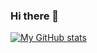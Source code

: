 ### Hi there 👋

[![My GitHub stats](https://github-readme-stats.vercel.app/api?username=azvm&custom_title=My%20GitHub%20Stats&theme=gotham&show_icons=true&count_private=true)](https://github.com/anuraghazra/github-readme-stats)
